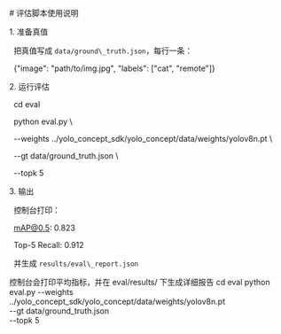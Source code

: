 \# 评估脚本使用说明



1\. 准备真值  

&nbsp;  把真值写成 `data/ground\_truth.json`，每行一条：  

&nbsp;  {"image": "path/to/img.jpg", "labels": \["cat", "remote"]}



2\. 运行评估  

&nbsp;  cd eval

&nbsp;  python eval.py \\

&nbsp;      --weights ../yolo\_concept\_sdk/yolo\_concept/data/weights/yolov8n.pt \\

&nbsp;      --gt data/ground\_truth.json \\

&nbsp;      --topk 5



3\. 输出  

&nbsp;  控制台打印：  

&nbsp;  mAP@0.5: 0.823  

&nbsp;  Top-5 Recall: 0.912  

&nbsp;  并生成 `results/eval\_report.json`




控制台会打印平均指标，并在 eval/results/ 下生成详细报告
cd eval
python eval.py --weights ../yolo_concept_sdk/yolo_concept/data/weights/yolov8n.pt \
               --gt data/ground_truth.json \
               --topk 5
